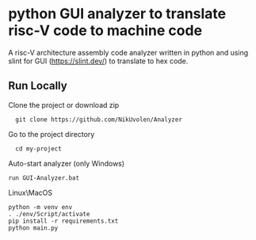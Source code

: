 # python GUI analyzer to translate risc-V code to machine code

A risc-V architecture assembly code analyzer written in python and using slint for GUI (https://slint.dev/) to translate to hex code.

## Run Locally

Clone the project or download zip

```
  git clone https://github.com/NikUvolen/Analyzer
```

Go to the project directory

```
  cd my-project
```

Auto-start analyzer (only Windows)
```
run GUI-Analyzer.bat
```
Linux\MacOS
```
python -m venv env
. ./env/Script/activate
pip install -r requirements.txt
python main.py
```